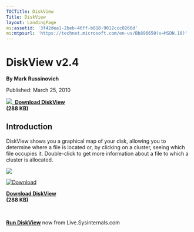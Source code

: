```yaml
--- 
TOCTitle: DiskView
Title: DiskView
layout: LandingPage
ms:assetid: '3f42dea1-2beb-46ff-b818-9012ccc0260d'
ms:mtpsurl: 'https://technet.microsoft.com/en-us/Bb896650(v=MSDN.10)'
---
```


DiskView v2.4
=============

**By Mark Russinovich**

Published: March 25, 2010

[![](/media/landing/sysinternals/download_sm.png)
 **Download DiskView**  
](https://download.sysinternals.com/files/diskview.zip)**(288 KB)**


## Introduction

DiskView shows you a graphical map of your disk, allowing you to
determine where a file is located or, by clicking on a cluster, seeing
which file occupies it. Double-click to get more information about a
file to which a cluster is allocated.

![](/media/landing/sysinternals/diskview.gif)

  

[![Download](/media/landing/sysinternals/download_sm.png "Download")
](https://download.sysinternals.com/files/diskview.zip)

[**Download DiskView**  
](https://download.sysinternals.com/files/diskview.zip)**(288 KB)**

 

[**Run DiskView**](https://live.sysinternals.com/diskview.exe) now from
Live.Sysinternals.com

